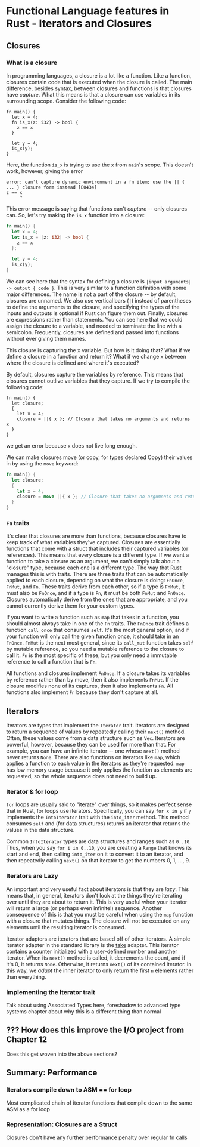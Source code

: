 # Functional Language features in Rust - Iterators and Closures

## Closures

### What is a closure

In programming languages, a closure is a lot like a function. Like a function, closures contain code
that is executed when the closure is called. The main difference, besides syntax, between closures
and functions is that closures have *capture*. What this means is that a closure can use variables
in its surrounding scope. Consider the following code:

```rust,ignore
fn main() {
  let x = 4;
  fn is_x(z: i32) -> bool {
    z == x
  }
  
  let y = 4;
  is_x(y);
}
```

Here, the function `is_x` is trying to use the x from `main`'s scope. This doesn't work, however,
giving the error

```text
error: can't capture dynamic environment in a fn item; use the || { ... } closure form instead [E0434]
z == x
     ^
```

This error message is saying that functions can't *capture* -- only closures can. So, let's try
making the `is_x` function into a closure:
```rust
fn main() {
  let x = 4;
  let is_x = |z: i32| -> bool {
    z == x
  };

  let y = 4;
  is_x(y);
}
```

We can see here that the syntax for defining a closure is `|input arguments| -> output { code }`.
This is very similar to a function definition with some major differences. The name is not a part of
the closure -- by default, closures are unnamed. We also use vertical bars (`|`) instead of
parentheses to define the arguments to the closure, and specifying the types of the inputs and
outputs is optional if Rust can figure them out. Finally, closures are expressions rather than
statements. You can see here that we could assign the closure to a variable, and needed to terminate
the line with a semicolon. Frequently, closures are defined and passed into functions without ever
giving them names.

This closure is capturing the x variable. But how is it doing that? What if we define a closure in a
function and return it? What if we change x between where the closure is defined and where it's
executed?

By default, closures capture the variables by reference. This means that closures cannot outlive
variables that they capture. If we try to compile the following code:
```rust,ignore
fn main() {
  let closure;
  {
    let x = 4;
    closure = ||{ x }; // Closure that takes no arguments and returns x
  }
}
```
we get an error because `x` does not live long enough.

We can make closures move (or copy, for types declared Copy) their values in by using the `move`
keyword:
```rust
fn main() {
  let closure;
  {
    let x = 4;
    closure = move ||{ x }; // Closure that takes no arguments and returns x
  }
}
```

### `Fn` traits

It's clear that closures are more than functions, because closures have to keep track of what
variables they've captured. Closures are essentially functions that come with a struct that includes
their captured variables (or references). This means that every closure is a different type. If we
want a function to take a closure as an argument, we can't simply talk about a "closure" type,
because each one is a different type. The way that Rust manages this is with traits. There are three
traits that can be automatically applied to each closure, depending on what the closure is doing:
`FnOnce`, `FnMut`, and `Fn`. These traits derive from each other, so if a type is `FnMut`, it must
also be `FnOnce`, and if a type is `Fn`, it must be both `FnMut` and `FnOnce`. Closures
automatically derive from the ones that are appropriate, and you cannot currently derive them for
your custom types.

If you want to write a function such as `map` that takes in a function, you should almost always
take in one of the `Fn` traits. The `FnOnce` trait defines a function `call_once` that consumes
`self`. It's the most general option, and if your function will only call the given function once,
it should take in an `FnOnce`. `FnMut` is the next most general, since its `call_mut` function takes
`self` by mutable reference, so you need a mutable reference to the closure to call it. `Fn` is the
most specific of these, but you only need a immutable reference to call a function that is `Fn`.

All functions and closures implement `FnOnce`. If a closure takes its variables by reference rather
than by move, then it also implements `FnMut`. If the closure modifies none of its captures, then it
also implements `Fn`. All functions also implement `Fn` because they don't capture at all.

## Iterators

Iterators are types that implement the `Iterator` trait. Iterators are designed to return a sequence
of values by repeatedly calling their `next()` method. Often, these values come from a data
structure such as `Vec`. Iterators are powerful, however, because they can be used for more than
that. For example, you can have an infinite iterator -- one whose `next()` method never returns
`None`. There are also functions on iterators like `map`, which applies a function to each value in
the iterators as they're requested. `map` has low memory usage because it only applies the function
as elements are requested, so the whole sequence does not need to build up.

### Iterator & for loop

`for` loops are usually said to "iterate" over things, so it makes perfect sense that in Rust, for
loops use iterators. Specifically, you can say `for x in y` if `y` implements the `IntoIterator`
trait with the `into_iter` method. This method consumes `self` and (for data structures) returns an
iterator that returns the values in the data structure.

Common `IntoIterator` types are data structures and ranges such as `0..10`. Thus, when you say `for
i in 0..10`, you are creating a `Range` that knows its start and end, then calling `into_iter` on it
to convert it to an iterator, and then repeatedly calling `next()` on that iterator to get the
numbers 0, 1, ..., 9.

### Iterators are Lazy

An important and very useful fact about iterators is that they are _lazy_. This means that, in
general, iterators don't look at the things they're iterating over until they are about to return
it. This is very useful when your iterator will return a large (or perhaps even infinite!) sequence.
Another consequence of this is that you must be careful when using the `map` function with a closure
that mutates things. The closure will not be executed on any elements until the resulting iterator
is consumed.

Iterator adapters are iterators that are based off of other iterators. A simple iterator adapter in
the standard library is the [take](https://doc.rust-lang.org/std/iter/struct.Take.html) adapter.
This iterator contains a counter initialized with a user-defined number and another
iterator. When its `next()` method is called, it decrements the count, and if it's 0, it returns
`None`. Otherwise, it returns `next()` of its contained iterator. In this way, we _adapt_ the inner
iterator to only return the first `n` elements rather than everything.

### Implementing the Iterator trait

Talk about using Associated Types here, foreshadow to advanced type systems
chapter about why this is a different thing than normal

## ??? How does this improve the I/O project from Chapter 12

Does this get woven into the above sections?

## Summary: Performance

### Iterators compile down to ASM == for loop

Most complicated chain of iterator functions that compile down to the same ASM as a for loop

### Representation: Closures are a Struct

Closures don't have any further performance penalty over regular fn calls
